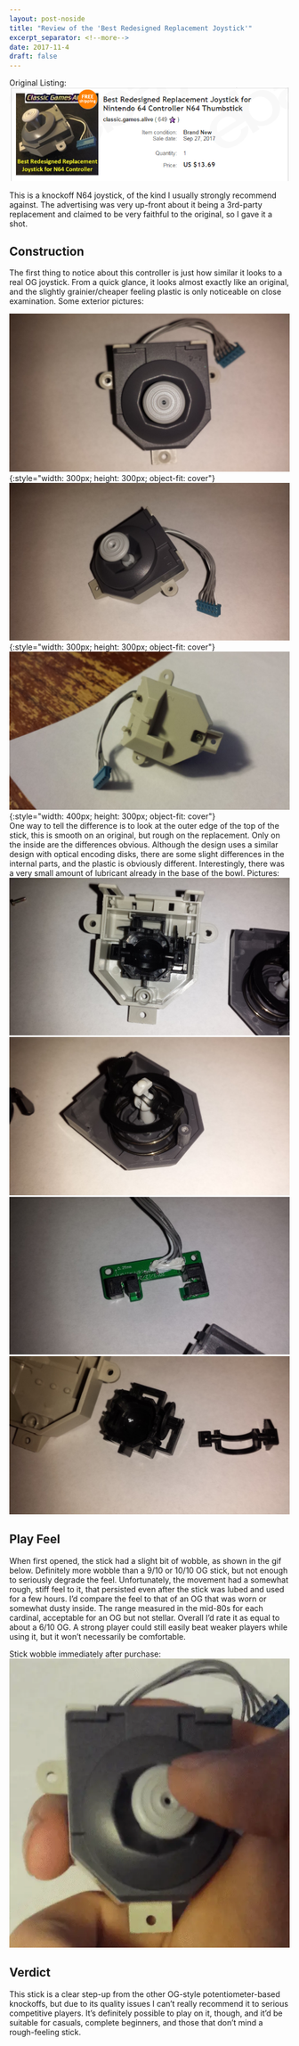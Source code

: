 ```yaml
---
layout: post-noside
title: "Review of the 'Best Redesigned Replacement Joystick'"
excerpt_separator: <!--more-->
date: 2017-11-4
draft: false
---
```

Original Listing:
![listing](/guides/img/thumbstick/listing.png)  

This is a knockoff N64 joystick, of the kind I usually strongly recommend against. The advertising was very up-front about it being a 3rd-party replacement and claimed to be very faithful to the original, so I gave it a shot. 
<!--more-->
## Construction
The first thing to notice about this controller is just how similar it looks to a real OG joystick. From a quick glance, it looks almost exactly like an original, and the slightly grainier/cheaper feeling plastic is only noticeable on close examination. Some exterior pictures:

![top](/guides/img/thumbstick/top.jpg){:style="width: 300px; height: 300px; object-fit: cover"}![side](/guides/img/thumbstick/side.jpg){:style="width: 300px; height: 300px; object-fit: cover"}   
![back](/guides/img/thumbstick/back.jpg){:style="width: 400px; height: 300px; object-fit: cover"}  
One way to tell the difference is to look at the outer edge of the top of the stick, this is smooth on an original, but rough on the replacement.
Only on the inside are the differences obvious. Although the design uses a similar design with optical encoding disks, there are some slight differences in the internal parts, and the plastic is obviously different. Interestingly, there was a very small amount of lubricant already in the base of the bowl. Pictures:
![bowl](/guides/img/thumbstick/bowl.jpg)  
![spring](/guides/img/thumbstick/spring.jpg)  
![board](/guides/img/thumbstick/board.jpg)  
![pieces](/guides/img/thumbstick/pieces.jpg)  
## Play Feel
When first opened, the stick had a slight bit of wobble, as shown in the gif below. Definitely more wobble than a 9/10 or 10/10 OG stick, but not enough to seriously degrade the feel. Unfortunately, the movement had a somewhat rough, stiff feel to it, that persisted even after the stick was lubed and used for a few hours. I’d compare the feel to that of an OG that was worn or somewhat dusty inside. The range measured in the mid-80s for each cardinal, acceptable for an OG but not stellar. Overall I’d rate it as equal to about a 6/10 OG. A strong player could still easily beat weaker players while using it, but it won’t necessarily be comfortable.


Stick wobble immediately after purchase:
![wobble](/guides/img/thumbstick/wobble.webp)  

## Verdict
This stick is a clear step-up from the other OG-style potentiometer-based knockoffs, but due to its quality issues I can’t really recommend it to serious competitive players. It’s definitely possible to play on it, though, and it’d be suitable for casuals, complete beginners, and those that don’t mind a rough-feeling stick.

